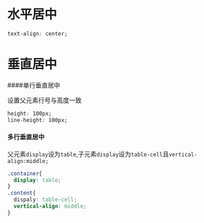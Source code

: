 # 水平居中
```css
text-align: center;
```

# 垂直居中

####单行垂直居中

设置父元素行号与高度一致

```css
height: 100px;
line-height: 100px;
```

#### 多行垂直居中
父元素<code>display</code>设为<code>table</code>,子元素<code>display</code>设为<code>table-cell</code>且<code>vertical-align:middle;</code>

```css
.container{
  display: table;
}
.content{
  dispaly: table-cell;
  vertical-align: middle;
}
```